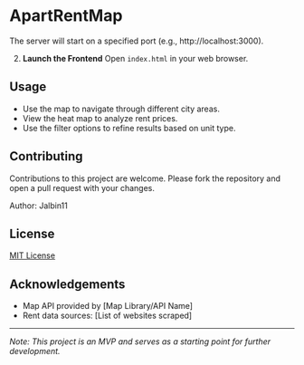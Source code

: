 # ApartRentMap
The server will start on a specified port (e.g., http://localhost:3000).

2. **Launch the Frontend**
Open `index.html` in your web browser.

## Usage
- Use the map to navigate through different city areas.
- View the heat map to analyze rent prices.
- Use the filter options to refine results based on unit type.

## Contributing
Contributions to this project are welcome. Please fork the repository and open a pull request with your changes.

Author: Jalbin11

## License
[MIT License](LICENSE.md)

## Acknowledgements
- Map API provided by [Map Library/API Name]
- Rent data sources: [List of websites scraped]

---

*Note: This project is an MVP and serves as a starting point for further development.*

